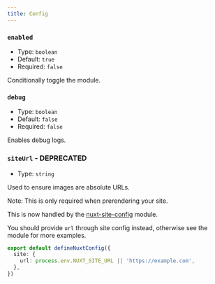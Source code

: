 ```yaml
---
title: Config
---
```


### `enabled`

- Type: `boolean`
- Default: `true`
- Required: `false`

Conditionally toggle the module.

### `debug`

- Type: `boolean`
- Default: `false`
- Required: `false`

Enables debug logs.

### `siteUrl` - DEPRECATED

- Type: `string`

Used to ensure images are absolute URLs.

Note: This is only required when prerendering your site.

This is now handled by the [nuxt-site-config](https://github.com/harlan-zw/nuxt-site-config) module.

You should provide `url` through site config instead, otherwise see the module for more examples.

```ts
export default defineNuxtConfig({
  site: {
    url: process.env.NUXT_SITE_URL || 'https://example.com',
  },
})
```
